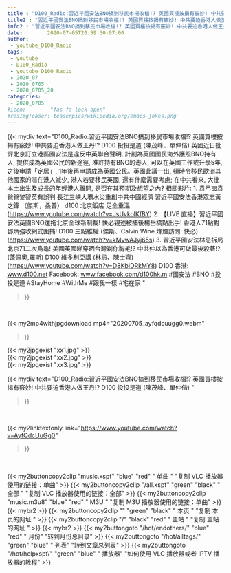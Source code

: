 ```yaml
---
title : "D100_Radio:習近平國安法BNO搞到移民市場收檔!? 英國買樓按揭有竅妙! 中共要迫香港人做王丹!? D100 投投是道 (陳茂峰、單仲偕) "
title2 : "習近平國安法BNO搞到移民市場收檔!? 英國買樓按揭有竅妙! 中共要迫香港人做王丹!? D100 投投是道 (陳茂峰、單仲偕) "
info2 : "習近平國安法BNO搞到移民市場收檔!? 英國買樓按揭有竅妙! 中共要迫香港人做王丹!? D100 投投是道 (陳茂峰、單仲偕)   英國近日批評北京訂立港區國安法是違反中英聯合聲明, 計劃為英國國民海外護照BNO持有人, 提供成為英國公民的新途徑, 准許持有BNO的港人, 可以在英國工作或升學5年, 之後申請「定居」, 1年後再申請成為英國公民。英國此議一出, 頓時令移民歐洲其他國家的潛在港人減少, 港人若要移民英國, 還有什麼需要考慮; 在中共看來, 大批本土出生及成長的年輕港人離開, 是否在其預期及想望之內?  相關影片: 1. 袁弓夷袁爸爸黎智英有誤判 長江三峽大壩水災重創中共中國經濟 習近平國安法香港眾志黃之鋒  （傑斯，桑普） d100 北京飯店 足全重溫 (https://www.youtube.com/watch?v=JsUvkolKfBY) 2. 【LIVE 直播】習近平國安法英國BNO還拖北京全球新制裁! 快必親述被捕後楊岳橋點出手! 香港人71點對鄧炳強收網式圍捕!  D100 三點維權 (傑斯、Calvin Wine  烽煙訪問: 快必) (https://www.youtube.com/watch?v=kMvwAJyj65s) 3. 習近平國安法林忌拆局北京71二次烏龜! 美國英國睇穿晒台灣剃你胸毛!? 中共仲以為香港可做最後殺著!? (蓬佩奧,羅斯) D100 維多利亞講 (林忌、陳士齊) (https://www.youtube.com/watch?v=D8KbIDRkMY8)  D100 香港: www.d100.net Facebook: www.facebook.com/d100hk.m  #國安法 #BNO #投投是道 #StayHome #WithMe #跟我一樣 #宅在家 "
date:        2020-07-05T20:59:30-07:00
author:
 - youtube_D100_Radio
tags:
 - youtube
 - D100_Radio
 - youtube_D100_Radio
 - 2020_07
 - 2020_0705
 - 2020_0705_20
categories:
 - 2020_0705
#icon:        "fas fa-lock-open"
#resImgTeaser: teaserpics/wikipedia.org/emacs-jokes.png
---
```


{{< mydiv text="D100_Radio:習近平國安法BNO搞到移民市場收檔!? 英國買樓按揭有竅妙! 中共要迫香港人做王丹!? D100 投投是道 (陳茂峰、單仲偕)   英國近日批評北京訂立港區國安法是違反中英聯合聲明, 計劃為英國國民海外護照BNO持有人, 提供成為英國公民的新途徑, 准許持有BNO的港人, 可以在英國工作或升學5年, 之後申請「定居」, 1年後再申請成為英國公民。英國此議一出, 頓時令移民歐洲其他國家的潛在港人減少, 港人若要移民英國, 還有什麼需要考慮; 在中共看來, 大批本土出生及成長的年輕港人離開, 是否在其預期及想望之內?  相關影片: 1. 袁弓夷袁爸爸黎智英有誤判 長江三峽大壩水災重創中共中國經濟 習近平國安法香港眾志黃之鋒  （傑斯，桑普） d100 北京飯店 足全重溫 (https://www.youtube.com/watch?v=JsUvkolKfBY) 2. 【LIVE 直播】習近平國安法英國BNO還拖北京全球新制裁! 快必親述被捕後楊岳橋點出手! 香港人71點對鄧炳強收網式圍捕!  D100 三點維權 (傑斯、Calvin Wine  烽煙訪問: 快必) (https://www.youtube.com/watch?v=kMvwAJyj65s) 3. 習近平國安法林忌拆局北京71二次烏龜! 美國英國睇穿晒台灣剃你胸毛!? 中共仲以為香港可做最後殺著!? (蓬佩奧,羅斯) D100 維多利亞講 (林忌、陳士齊) (https://www.youtube.com/watch?v=D8KbIDRkMY8)  D100 香港: www.d100.net Facebook: www.facebook.com/d100hk.m  #國安法 #BNO #投投是道 #StayHome #WithMe #跟我一樣 #宅在家 "
>}}
<br>


{{< my2mp4withjpgdownload mp4="20200705_ayfqdcuugg0.webm"
>}}

{{< my2jpgexist "xx1.jpg" >}}<br>
{{< my2jpgexist "xx2.jpg" >}}<br>
{{< my2jpgexist "xx3.jpg" >}}<br>



{{< mydiv text="D100_Radio:習近平國安法BNO搞到移民市場收檔!? 英國買樓按揭有竅妙! 中共要迫香港人做王丹!? D100 投投是道 (陳茂峰、單仲偕) "
>}}
<br>

{{< my2linktextonly link="https://www.youtube.com/watch?v=AyfQdcUuGg0"
>}}


<br>

{{< my2buttoncopy2clip "music.xspf"        "blue"   "red"    " 单曲 "  "复制 VLC 播放器使用的链接：单曲" >}} {{< my2buttoncopy2clip "/all.xspf"         "green"  "black"  " 全部 "  "复制 VLC 播放器使用的链接：全部" >}} {{< my2buttoncopy2clip "music.m3u8"        "blue"   "red"    " M3U  "    "复制 M3U 播放器使用的链接：单曲" >}} {{< mybr2 >}} {{< my2buttoncopy2clip ""                  "green"  "black"  " 本页 "    "复制 本页的网址 " >}} {{< my2buttoncopy2clip "/"                 "black"  "red"    " 主站 "    "复制 主站的网址 " >}} {{< mybr2 >}} {{< my2buttongoto      "/hot/endothers/"   "blue"   "red"    " 月份"   "转到月份总目录" >}} {{< my2buttongoto      "/hot/alltags/"     "green"  "blue"   " 列表"   "转到文章总列表" >}} {{< my2buttongoto      "/hot/helpxspf/"    "green"  "blue"   " 播放器" "如何使用 VLC 播放器或者 IPTV 播放器的教程" >}} 
